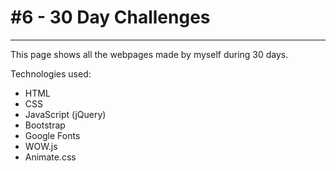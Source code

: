 # #6 - 30 Day Challenges
---
This page shows all the webpages made by myself during 30 days.

Technologies used:
- HTML
- CSS
- JavaScript (jQuery)
- Bootstrap
- Google Fonts
- WOW.js
- Animate.css
